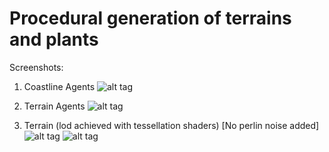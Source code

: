 # Procedural generation of terrains and plants

Screenshots:

1. Coastline Agents
![alt tag](https://cloud.githubusercontent.com/assets/6294544/14044485/557c0362-f2b7-11e5-988b-11554006fed2.png)

2. Terrain Agents
![alt tag](https://cloud.githubusercontent.com/assets/6294544/14044489/5c210230-f2b7-11e5-93c9-569e61059961.png)

3. Terrain (lod achieved with tessellation shaders) [No perlin noise added]
![alt tag](https://cloud.githubusercontent.com/assets/6294544/14044492/6222a076-f2b7-11e5-91e4-d746f3bbdf4a.png)
![alt tag](https://cloud.githubusercontent.com/assets/6294544/14044493/681777fe-f2b7-11e5-94a4-93619309b26c.png)
